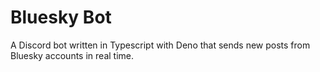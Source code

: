 # Bluesky Bot
A Discord bot written in Typescript with Deno that sends new posts from Bluesky accounts in real time.
